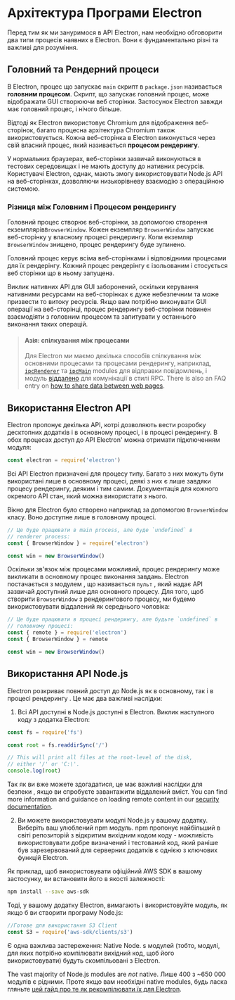 # Архітектура Програми Electron

Перед тим як ми зануримося в API Electron, нам необхідно обговорити два типи процесів наявних в Electron. Вони є фундаментально різні та важливі для розуміння.

## Головний та Рендерний процеси

В Electron, процес що запускає `main` скрипт в `package.json` називається __головним процесом__. Скрипт, що запускає головний процес, може відображати GUI створюючи веб сторінки. Застосунок Electron завжди має головний процес, і нічого більше.

Відтоді як Electron використовує Chromium для відображення веб-сторінок, багато процесна архітектура Chromium також використовується. Кожна веб-сторінка в Electron виконується через свій власний процес, який називається __процесом рендерингу__.

У нормальних браузерах, веб-сторінки зазвичай виконуються в тестових середовищах і не мають доступу до нативних ресурсів. Користувачі Electron, однак, мають змогу використовувати Node.js API на веб-сторінках, дозволяючи низькорівневу взаємодію з операційною системою.

### Різниця між Головним і Процесом рендерингу

Головний процес створює веб-сторінки, за допомогою створення екземплярів`BrowserWindow`. Кожен екземпляр `BrowserWindow` запускає веб-сторінку у власному процесі рендерингу. Коли екземляр `BrowserWindow` знищено, процес рендерингу буде зупинено.

Головний процес керує всіма веб-сторінками і відповідними процесами для їх рендерінгу. Кожний процес рендерінгу є ізольованим і стосується веб сторінки що в ньому запущена.

Виклик нативних API для GUI заборонений, оскільки керування нативними ресурсами на веб-сторінках є дуже небезпечним та може призвести то витоку ресурсів. Якщо вам потрібно виконувати GUI операції на веб-сторінці, процес рендерингу веб-сторінки повинен взаємодіяти з головним процесом та запитувати у останнього виконання таких операцій.

> #### Азія: спілкування між процесами
> 
> Для Electron ми маємо декілька способів спілкування між основними процесами та процесами рендерингу, наприклад, [`ipcRenderer`](../api/ipc-renderer.md) та [`ipcMain`](../api/ipc-main.md) modules для відправки повідомлень, і модуль [віддалено](../api/remote.md) для комунікації в стилі RPC. There is also an FAQ entry on [how to share data between web pages][share-data].

## Використання Electron API

Electron пропонує декілька API, котрі дозволяють вести розробку десктопних додатків і в основному процесі, і в процесі рендерингу. В обох процесах доступ до API Electron' можна отримати підключенням модуля:

```javascript
const electron = require('electron')
```

Всі API Electron призначені для процесу типу. Багато з них можуть бути використані лише в основному процесі, деякі з них є лише завдяки процесу рендерингу, деяким і тим самим. Документація для кожного окремого API стан, який можна використати з нього.

Вікно для Electron було створено наприклад за допомогою `BrowserWindow` класу. Воно доступне лише в головному процесі.

```javascript
// Це буде працювати в main process, але буде `undefined` в 
// renderer process:
const { BrowserWindow } = require('electron')

const win = new BrowserWindow()
```

Оскільки зв'язок між процесами можливий, процес рендерингу може викликати в основному процес виконання завдань. Electron постачається з модулем , що називається `пульт` , який надає API зазвичай доступний лише для основного процесу. Для того, щоб створити `BrowserWindow` з рендерингового процесу, ми будемо використовувати віддалений як середнього чоловіка:

```javascript
// Це буде працювати в процесі рендерингу, але будьте `undefined` в
// головному процесі:
const { remote } = require('electron')
const { BrowserWindow } = remote

const win = new BrowserWindow()
```

## Використання API Node.js

Electron розкриває повний доступ до Node.js як в основному, так і в процесі рендерингу . Це має два важливі наслідки:

1) Всі API доступні в Node.js доступні в Electron. Виклик наступного коду з додатка Electron:

```javascript
const fs = require('fs')

const root = fs.readdirSync('/')

// This will print all files at the root-level of the disk,
// either '/' or 'C:\'.
console.log(root)
```

Так як ви вже можете здогадатися, це має важливі наслідки для безпеки , якщо ви спробуєте завантажити віддалений вміст. You can find more information and guidance on loading remote content in our [security documentation][security].

2) Ви можете використовувати модулі Node.js у вашому додатку. Виберіть ваш улюблений npm модуль. npm пропонує найбільший в світі репозиторій з відкритим вихідним кодом коду - можливість використовувати добре визначений і тестований код, який раніше був зарезервований для серверних додатків є однією з ключових функцій Electron.

Як приклад, щоб використовувати офіційний AWS SDK в вашому застосунку, ви встановити його в якості залежності:

```sh
npm install --save aws-sdk
```

Тоді, у вашому додатку Electron, вимагають і використовуйте модуль, як якщо б ви створити програму Node.js:

```javascript
//Готове для використання S3 Client
const S3 = require('aws-sdk/clients/s3')
```

Є одна важлива застереження: Native Node. s модулей (тобто, модулі, для яких потрібно компілювати вихідний код, щоб його використовувати) будуть скомпільовані з Electron.

The vast majority of Node.js modules are _not_ native. Лише 400 з ~650 000 модулів є рідними. Проте якщо вам необхідні native modules, будь ласка гляньте [цей гайд про те як рекомпілювати їх для Electron][native-node].

[security]: ./security.md
[native-node]: ./using-native-node-modules.md
[share-data]: ../faq.md#how-to-share-data-between-web-pages
